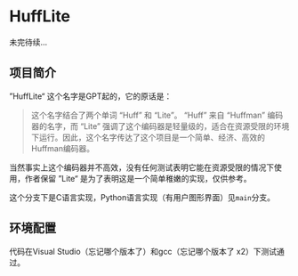 # HuffLite

未完待续...

## 项目简介

”HuffLite“ 这个名字是GPT起的，它的原话是：

> 这个名字结合了两个单词 “Huff” 和 “Lite”。 “Huff” 来自 “Huffman” 编码器的名字，而 “Lite” 强调了这个编码器是轻量级的，适合在资源受限的环境下运行。因此，这个名字传达了这个项目是一个简单、经济、高效的Huffman编码器。

当然事实上这个编码器并不高效，没有任何测试表明它能在资源受限的情况下使用，作者保留 ”Lite“ 是为了表明这是一个简单稚嫩的实现，仅供参考。

这个分支下是C语言实现，Python语言实现（有用户图形界面）见`main`分支。

## 环境配置

代码在Visual Studio（忘记哪个版本了）和gcc（忘记哪个版本了 x2）下测试通过。